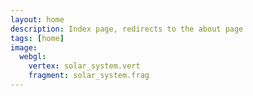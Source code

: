 ```yaml
---
layout: home
description: Index page, redirects to the about page
tags: [home]
image:
  webgl:
    vertex: solar_system.vert
    fragment: solar_system.frag
---
```


